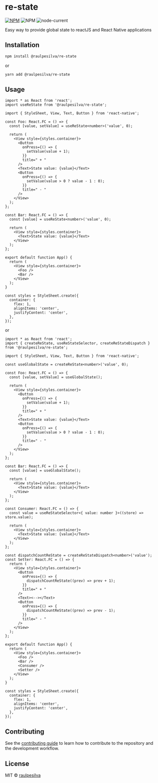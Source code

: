 # re-state

[![NPM](https://img.shields.io/npm/v/@raulpesilva/re-state.svg)](https://www.npmjs.com/package/@raulpesilva/re-state)
![NPM](https://img.shields.io/npm/l/@raulpesilva/re-state)
![node-current](https://img.shields.io/node/v/@raulpesilva/re-state)

Easy way to provide global state to reactJS and React Native applications

## Installation

```sh
npm install @raulpesilva/re-state
```

or

```sh
yarn add @raulpesilva/re-state
```

## Usage

```tsx
import * as React from 'react';
import useReState from '@raulpesilva/re-state';

import { StyleSheet, View, Text, Button } from 'react-native';

const Foo: React.FC = () => {
  const [value, setValue] = useReState<number>('value', 0);

  return (
    <View style={styles.container}>
      <Button
        onPress={() => {
          setValue(value + 1);
        }}
        title=" + "
      />
      <Text>State value: {value}</Text>
      <Button
        onPress={() => {
          setValue(value > 0 ? value - 1 : 0);
        }}
        title=" - "
      />
    </View>
  );
};

const Bar: React.FC = () => {
  const [value] = useReState<number>('value', 0);

  return (
    <View style={styles.container}>
      <Text>State value: {value}</Text>
    </View>
  );
};

export default function App() {
  return (
    <View style={styles.container}>
      <Foo />
      <Bar />
    </View>
  );
}

const styles = StyleSheet.create({
  container: {
    flex: 1,
    alignItems: 'center',
    justifyContent: 'center',
  },
});
```

or

```tsx
import * as React from 'react';
import { createReState, useReStateSelector, createReStateDispatch } from '@raulpesilva/re-state';

import { StyleSheet, View, Text, Button } from 'react-native';

const useGlobalState = createReState<number>('value', 0);

const Foo: React.FC = () => {
  const [value, setValue] = useGlobalState();

  return (
    <View style={styles.container}>
      <Button
        onPress={() => {
          setValue(value + 1);
        }}
        title=" + "
      />
      <Text>State value: {value}</Text>
      <Button
        onPress={() => {
          setValue(value > 0 ? value - 1 : 0);
        }}
        title=" - "
      />
    </View>
  );
};

const Bar: React.FC = () => {
  const [value] = useGlobalState();

  return (
    <View style={styles.container}>
      <Text>State value: {value}</Text>
    </View>
  );
};

const Consumer: React.FC = () => {
  const value = useReStateSelector<{ value: number }>((store) => store.value);

  return (
    <View style={styles.container}>
      <Text>State value: {value}</Text>
    </View>
  );
};

const dispatchCountReState = createReStateDispatch<number>('value');
const Setter: React.FC = () => {
  return (
    <View style={styles.container}>
      <Button
        onPress={() => {
          dispatchCountReState((prev) => prev + 1);
        }}
        title=" + "
      />
      <Text><--></Text>
      <Button
        onPress={() => {
          dispatchCountReState((prev) => prev - 1);
        }}
        title=" - "
      />
    </View>
  );
};

export default function App() {
  return (
    <View style={styles.container}>
      <Foo />
      <Bar />
      <Consumer />
      <Setter />
    </View>
  );
}

const styles = StyleSheet.create({
  container: {
    flex: 1,
    alignItems: 'center',
    justifyContent: 'center',
  },
});
```

## Contributing

See the [contributing guide](CONTRIBUTING.md) to learn how to contribute to the repository and the development workflow.

## License

MIT © [raulpesilva](https://github.com/raulpesilva)
